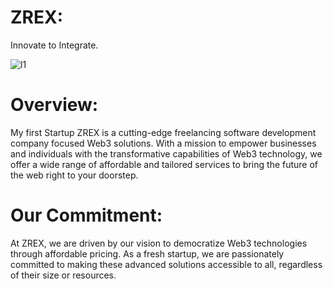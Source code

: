 
# ZREX: 
Innovate to Integrate.

![l1](https://github.com/reallywasi/Zrex/assets/118682540/c8aa3239-6320-49ef-aa5b-59e18cbf642f)

 # Overview:
My first Startup ZREX is a cutting-edge freelancing software development company focused Web3 solutions. With a mission to empower businesses and individuals with the transformative capabilities of Web3 technology, we offer a wide range of affordable and tailored services to bring the future of the web right to your doorstep.

# Our Commitment:
At ZREX, we are driven by our vision to democratize Web3 technologies through affordable pricing. As a fresh startup, we are passionately committed to making these advanced solutions accessible to all, regardless of their size or resources. 
